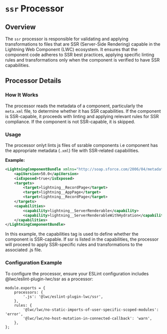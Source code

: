 # `ssr` Processor

## Overview

The `ssr` processor is responsible for validating and applying transformations to files that are SSR (Server-Side Rendering) capable in the Lightning Web Component (LWC) ecosystem. It ensures that the component code adheres to SSR best practices, applying specific linting rules and transformations only when the component is verified to have SSR capabilities.

## Processor Details

### **How It Works**

The processor reads the metadata of a component, particularly the `meta.xml` file, to determine whether it has SSR capabilities. If the component is SSR-capable, it proceeds with linting and applying relevant rules for SSR compliance. If the component is not SSR-capable, it is skipped.

### **Usage**

The processor onlyt lints js files of ssrable components i.e component has the appropriate metadata (`.xml`) file with SSR-related capabilities.

**Example:**

```xml
<LightningComponentBundle xmlns="http://soap.sforce.com/2006/04/metadata">
    <apiVersion>50.0</apiVersion>
    <isExposed>true</isExposed>
    <targets>
        <target>lightning__RecordPage</target>
        <target>lightning__AppPage</target>
        <target>lightning__RecordPage</target>
    </targets>
    <capabilities>
        <capability>lightning__ServerRenderable</capability>
        <capability>lightning__ServerRenderableWithHydration</capability> <!-- Indicate SSR capability here -->
    </capabilities>
</LightningComponentBundle>
```

In this example, the capabilities tag is used to define whether the component is SSR-capable. If ssr is listed in the capabilities, the processor will proceed to apply SSR-specific rules and transformations to the associated .js file.

### Configuration Example

To configure the processor, ensure your ESLint configuration includes @lwc/eslint-plugin-lwc/ssr as a processor:

```
module.exports = {
    processors: {
        '.js': '@lwc/eslint-plugin-lwc/ssr',
    },
    rules: {
        '@lwc/lwc/no-static-imports-of-user-specific-scoped-modules': 'error',
        '@lwc/lwc/no-host-mutation-in-connected-callback': 'warn',
    },
};
```
